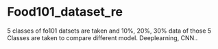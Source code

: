 # Food101_dataset_re

5 classes of fo101 datsets are taken and 10%, 20%, 30% data of those 5 Classes are taken to compare different model.
Deeplearning, CNN..
